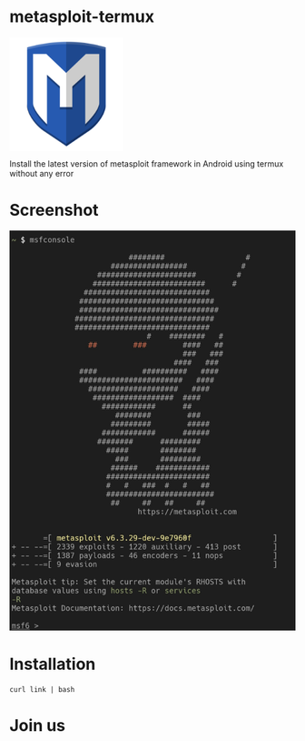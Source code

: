 # metasploit-termux

<img src="msf.svg" align="center" width=200 height=200 />

Install the latest version of metasploit framework in Android using termux without any error

# Screenshot

<img src="screenshot.jpg" />

# Installation

<pre><code>curl link | bash</code></pre>

# Join us
